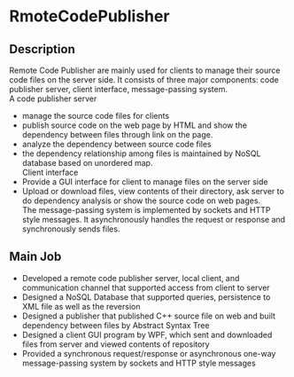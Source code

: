 RmoteCodePublisher
==================
Description
-----------
Remote Code Publisher are mainly used for clients to manage their source code files on the server side.
It consists of three major components: code publisher server, client interface, message-passing system.<br>
A code publisher server
* manage the source code files for clients
* publish source code on the web page by HTML and show the dependency between files through link on the page.
* analyze the dependency between source code files
* the dependency relationship among files is maintained by NoSQL database based on unordered map.<br>
Client interface
* Provide a GUI interface for client to manage files on the server side
* Upload or download files, view contents of their directory, ask server to do dependency analysis or show the source code on web pages.<br>
The message-passing system is implemented by sockets and HTTP style messages. It asynchronously handles the request or response and synchronously sends files.

Main Job
--------
* Developed a remote code publisher server, local client, and communication channel that supported access from client to server
* Designed a NoSQL Database that supported queries, persistence to XML file as well as the reversion
* Designed a publisher that published C++ source file on web and built dependency between files by Abstract Syntax Tree
* Designed a client GUI program by WPF, which sent and downloaded files from server and viewed contents of repository
* Provided a synchronous request/response or asynchronous one-way message-passing system by sockets and HTTP style messages

